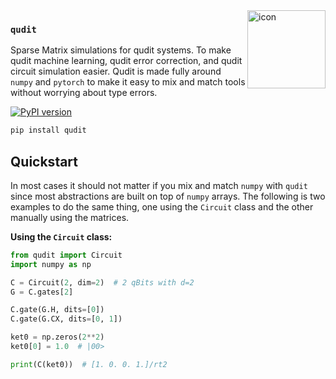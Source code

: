 <img src="https://raw.githubusercontent.com/plutoniumm/qudit/refs/heads/main/docs/_static/icon.png" alt="icon" width="125" height="125" align="right" name="icon"/>

### `qudit`

Sparse Matrix simulations for qudit systems. To make qudit machine learning, qudit error correction, and qudit circuit simulation easier. Qudit is made fully around `numpy` and `pytorch` to make it easy to mix and match tools without worrying about type errors.

[![PyPI version](https://badge.fury.io/py/qudit.svg)](https://pypi.org/project/qudit/)

```bash
pip install qudit
```

## Quickstart

In most cases it should not matter if you mix and match `numpy` with `qudit` since most abstractions are built on top of `numpy` arrays. The following is two examples to do the same thing, one using the `Circuit` class and the other manually using the matrices.

**Using the `Circuit` class:**

```python
from qudit import Circuit
import numpy as np

C = Circuit(2, dim=2)  # 2 qBits with d=2
G = C.gates[2]

C.gate(G.H, dits=[0])
C.gate(G.CX, dits=[0, 1])

ket0 = np.zeros(2**2)
ket0[0] = 1.0  # |00>

print(C(ket0))  # [1. 0. 0. 1.]/rt2
```
